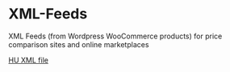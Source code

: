 # XML-Feeds
XML Feeds (from Wordpress WooCommerce products) for price comparison sites and online marketplaces

[HU XML file](eMAG.hu-xml-structure)
